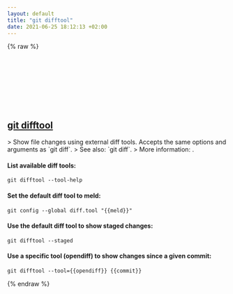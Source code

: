```yaml
---
layout: default
title: "git difftool"
date: 2021-06-25 18:12:13 +02:00
---
```

{% raw %}
<h2 id="git-difftool">
  <a href="/en/common/git-difftool.html">git difftool</a> <a href="#git-difftool"><svg class="icon">
    <use href="/assets/images/unicode_sprite.svg#link" />
  </svg></a>
</h2>
> Show file changes using external diff tools. Accepts the same options and arguments as `git diff`.
> See also: `git diff`.
> More information: <https://git-scm.com/docs/git-difftool>.

#### List available diff tools:
```shell
git difftool --tool-help
```
#### Set the default diff tool to meld:
```shell
git config --global diff.tool "{{meld}}"
```
#### Use the default diff tool to show staged changes:
```shell
git difftool --staged
```
#### Use a specific tool (opendiff) to show changes since a given commit:
```shell
git difftool --tool={{opendiff}} {{commit}}
```
{% endraw %}